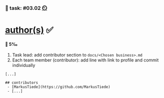 ### 💪 task: #03.02 [⏲️](https://youtu.be/1gQJUjgCqrU)

# [author(s)](https://git-scm.com/book/en/v2/Git-Basics-Viewing-the-Commit-History) ✅

#### 🏅 5‰

1. Task lead: add contributor section to `docs/<Chosen business>.md`
2. Each team member (contributor): add line with link to profile and commit individually

```
[...]

## contributors
 - [MarkusTiede](https://github.com/MarkusTiede)
 - [...]
```